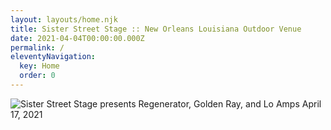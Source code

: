 ```yaml
---
layout: layouts/home.njk
title: Sister Street Stage :: New Orleans Louisiana Outdoor Venue
date: 2021-04-04T00:00:00.000Z
permalink: /
eleventyNavigation:
  key: Home
  order: 0
---
```


![Sister Street Stage presents Regenerator, Golden Ray, and Lo Amps April 17, 2021](/static/img/SisterStreetStage-Apr-17-2021a.jpg "Sister Street Stage presents Regenerator, Golden Ray, and Lo Amps April 17, 2021")
